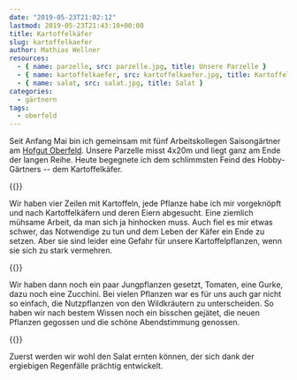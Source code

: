 ```yaml
---
date: "2019-05-23T21:02:12"
lastmod: 2019-05-23T21:43:10+00:00
title: Kartoffelkäfer
slug: kartoffelkaefer
author: Mathias Wellner
resources:
  - { name: parzelle, src: parzelle.jpg, title: Unsere Parzelle }
  - { name: kartoffelkaefer, src: kartoffelkaefer.jpg, title: Kartoffelkäfer }
  - { name: salat, src: salat.jpg, title: Salat }
categories:
  - gärtnern
tags:
  - oberfeld
---
```

Seit Anfang Mai bin ich gemeinsam mit fünf Arbeitskollegen Saisongärtner am [Hofgut Oberfeld](https://www.landwirtschaft-oberfeld.de/startseite.html). Unsere Parzelle misst 4x20m und liegt ganz am Ende der langen Reihe. Heute begegnete ich dem schlimmsten Feind des Hobby-Gärtners -- dem Kartoffelkäfer.
<!--more-->

{{<responsive-image name="kartoffelkaefer">}}

Wir haben vier Zeilen mit Kartoffeln, jede Pflanze habe ich mir vorgeknöpft und nach Kartoffelkäfern und deren Eiern abgesucht. Eine ziemlich mühsame Arbeit, da man sich ja hinhocken muss. Auch fiel es mir etwas schwer, das Notwendige zu tun und dem Leben der Käfer ein Ende zu setzen. Aber sie sind leider eine Gefahr für unsere Kartoffelpflanzen, wenn sie sich zu stark vermehren. 

{{<responsive-image name="parzelle">}}

Wir haben dann noch ein paar Jungpflanzen gesetzt, Tomaten, eine Gurke, dazu noch eine Zucchini. Bei vielen Pflanzen war es für uns auch gar nicht so einfach, die Nutzpflanzen von den Wildkräutern zu unterscheiden. So haben wir nach bestem Wissen noch ein bisschen gejätet, die neuen Pflanzen gegossen und die schöne Abendstimmung genossen. 

{{<responsive-image name="salat">}}

Zuerst werden wir wohl den Salat ernten können, der sich dank der ergiebigen Regenfälle prächtig entwickelt. 